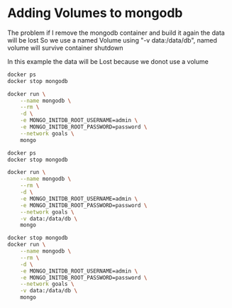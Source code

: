 # Adding Volumes to mongodb

The problem if I remove the mongodb container and build it again the data will be lost 
So we use a named Volume using "-v data:/data/db", named volume will survive container shutdown

In this example the data will be Lost because we donot use a volume
```bash
docker ps
docker stop mongodb

docker run \
    --name mongodb \
    --rm \
    -d \
    -e MONGO_INITDB_ROOT_USERNAME=admin \
    -e MONGO_INITDB_ROOT_PASSWORD=password \
    --network goals \
    mongo
```

```bash
docker ps
docker stop mongodb

docker run \
    --name mongodb \
    --rm \
    -d \
    -e MONGO_INITDB_ROOT_USERNAME=admin \
    -e MONGO_INITDB_ROOT_PASSWORD=password \
    --network goals \
    -v data:/data/db \
    mongo

docker stop mongodb
docker run \
    --name mongodb \
    --rm \
    -d \
    -e MONGO_INITDB_ROOT_USERNAME=admin \
    -e MONGO_INITDB_ROOT_PASSWORD=password \
    --network goals \
    -v data:/data/db \
    mongo
```
